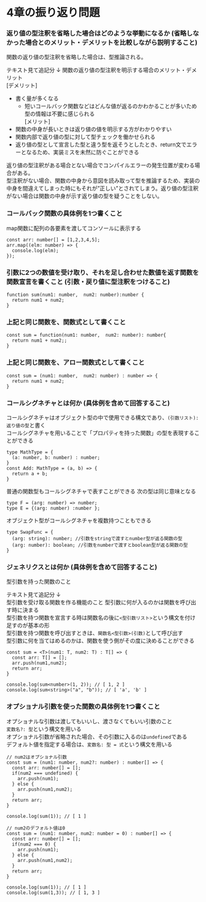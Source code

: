 # 4章の振り返り問題
### 返り値の型注釈を省略した場合はどのような挙動になるか (省略しなかった場合とのメリット・デメリットを比較しながら説明すること)
関数の返り値の型注釈を省略した場合は、型推論される。  

テキスト見て追記分 ↓ 
関数の返り値の型注釈を明示する場合のメリット・デメリット  
[デメリット]
- 書く量が多くなる  
  - 短いコールバック関数などはどんな値が返るのかわかることが多いため型の情報は不要に感じられる  
[メリット]
- 関数の中身が長いときは返り値の値を明示する方がわかりやすい
- 関数内部で返り値の型に対して型チェックを働かせられる
- 返り値の型として宣言した型と違う型を返そうとしたとき、return文でエラーとなるため、実装ミスを未然に防ぐことができる

返り値の型注釈がある場合とない場合でコンパイルエラーの発生位置が変わる場合がある。    
型注釈がない場合、関数の中身から意図を読み取って型を推論するため、実装の中身を間違えてしまった時にもそれが”正しい”とされてしまう。返り値の型注釈がない場合は関数の中身が示す返り値の型を疑うことをしない。  

### コールバック関数の具体例を1つ書くこと
map関数に配列の各要素を渡してコンソールに表示する
```
const arr: number[] = [1,2,3,4,5];
arr.map((elm: number) => {
  console.log(elm);
});
```

### 引数に2つの数値を受け取り、それを足し合わせた数値を返す関数を関数宣言を書くこと (引数・戻り値に型注釈をつけること)
```
function sum(num1: number,  num2: number):number {
  return num1 + num2;
}
```
### 上記と同じ関数を、関数式として書くこと
```
const sum = function(num1: number,  num2: number): number{
  return num1 + num2;;
}
```
### 上記と同じ関数を、アロー関数式として書くこと
```
const sum = (num1: number,  num2: number) : number => {
  return num1 + num2;
}
```
### コールシグネチャとは何か (具体例を含めて回答すること)
コールシグネチャはオブジェクト型の中で使用できる構文であり、`(引数リスト): 返り値の型`と書く  
コールシグネチャを用いることで「プロパティを持った関数」の型を表現することができる  
```
type MathType = {
  (a: number, b: number) : number;
}
const Add: MathType = (a, b) => {
  return a + b;
}
```
普通の関数型もコールシグネチャで表すことができる
次の型は同じ意味となる
```
type F = (arg: number) => number;
type E = {(arg: number) :number };
```
オブジェクト型がコールシグネチャを複数持つこともできる
```
type SwapFunc = {
  (arg: string): number; //引数をstringで渡すとnumber型が返る関数の型
  (arg: number): boolean; //引数をnumberで渡すとboolean型が返る関数の型
}
```
### ジェネリクスとは何か (具体例を含めて回答すること)
型引数を持った関数のこと 

テキスト見て追記分 ↓  
型引数を受け取る関数を作る機能のこと
型引数に何が入るのかは関数を呼び出す時に決まる  
型引数を持つ関数を宣言する時は関数名の後に`<型引数リスト>`という構文を付け足すのが基本の形  
型引数を持つ関数を呼び出すときは、`関数名<型引数>(引数)`として呼び出す  
型引数に何を当てはめるのかは、関数を使う側がその度に決めることができる
```
const sum = <T>(num1: T, num2: T) : T[] => {
  const arr: T[] = [];
  arr.push(num1,num2);
  return arr;
}

console.log(sum<number>(1, 2)); // [ 1, 2 ]
console.log(sum<string>("a", "b")); // [ 'a', 'b' ]
```
### オプショナル引数を使った関数の具体例を1つ書くこと
オプショナルな引数は渡してもいいし、渡さなくてもいい引数のこと  
`変数名?: 型`という構文を用いる  
オプショナル引数が省略された場合、その引数に入るのは`undefined`である  
デフォルト値を指定する場合は、`変数名: 型 = 式`という構文を用いる

```
// num2はオプショナル引数
const sum = (num1: number, num2?: number) : number[] => {
  const arr: number[] = [];
  if(num2 === undefined) {
    arr.push(num1);
  } else {
    arr.push(num1,num2);
  }
  return arr;
}

console.log(sum(1)); // [ 1 ]

// num2のデフォルト値は0
const sum = (num1: number, num2: number = 0) : number[] => {
  const arr: number[] = [];
  if(num2 === 0) {
    arr.push(num1);
  } else {
    arr.push(num1,num2);
  }
  return arr;
}

console.log(sum(1)); // [ 1 ]
console.log(sum(1,3)); // [ 1, 3 ]

```